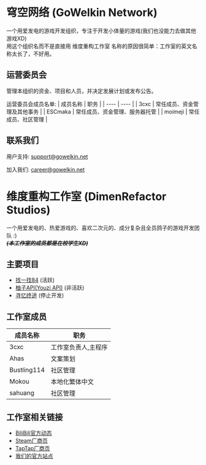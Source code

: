 # 穹空网络 (GoWelkin Network)
一个用爱发电的游戏开发组织，专注于开发小体量的游戏(我们也没能力去做其他游戏XD) <br>
用这个组织名而不是直接用 维度重构工作室 名称的原因很简单：工作室的英文名称太长了，不好用。

## 运营委员会
管理本组织的资金、项目和人员，并决定发展计划或发布公告。

运营委员会成员名单:
| 成员名称 | 职务 |
| ---- | ---- |
| 3cxc | 常任成员、资金管理及其他事务 |
| ESCmaka | 常任成员、资金管理、服务器托管 |
| moimeji | 常任成员、社区管理 |

## 联系我们
用户支持: support@gowelkin.net

加入我们: career@gowelkin.net

# 维度重构工作室 (DimenRefactor Studios)

一个用爱发电的、热爱游戏的、喜欢二次元的、成分复杂且全员鸽子的游戏开发团队 :) <br>
_**~~(本工作室的成员都是在校学生XD)~~**_

## 主要项目
- [找一找84](https://github.com/GoWelkinDev/84-Project) (活跃)<br>
- [柚子API(Youzi API)](https://github.com/GoWelkinDev/Youzi-API) (非活跃)<br>
- [寻忆终途](https://github.com/GoWelkinDev/DimenBeat) (停止开发)

## 工作室成员
| 成员名称 | 职务 |
| ---- | ---- |
| 3cxc | 工作室负责人,主程序 |
| Ahas | 文案策划 |
| Bustling114 | 社区管理 |
| Mokou | 本地化繁体中文 |
| sahuang | 社区管理 |

## 工作室相关链接
- [BiliBili官方动态](https://space.bilibili.com/3546784620087914/dynamic)
- [Steam厂商页](https://store.steampowered.com/developer/DimenRefactor-Studio)
- [TapTap厂商页](https://www.taptap.cn/developer/281931)
- [我们的官方站点](https://www.gowelkin.net)
